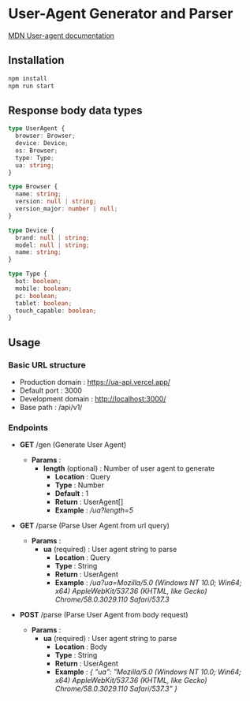 # User-Agent Generator and Parser

[MDN User-agent documentation](https://developer.mozilla.org/en-US/docs/Web/API/Navigator/userAgent)

## Installation

```bash
npm install
npm run start
```

## Response body data types

```typescript
type UserAgent {
  browser: Browser;
  device: Device;
  os: Browser;
  type: Type;
  ua: string;
}

type Browser {
  name: string;
  version: null | string;
  version_major: number | null;
}

type Device {
  brand: null | string;
  model: null | string;
  name: string;
}

type Type {
  bot: boolean;
  mobile: boolean;
  pc: boolean;
  tablet: boolean;
  touch_capable: boolean;
}
```

## Usage

### Basic URL structure

- Production domain : <https://ua-api.vercel.app/>
- Default port : 3000
- Development domain : <http://localhost:3000/>
- Base path : /api/v1/

### Endpoints

- **GET** /gen (Generate User Agent)

  - **Params** :
    - **length** (optional) : Number of user agent to generate
      - **Location** : Query
      - **Type** : Number
      - **Default** : 1
      - **Return** : UserAgent[]
      - **Example** : _/ua?length=5_

- **GET** /parse (Parse User Agent from url query)

  - **Params** :
    - **ua** (required) : User agent string to parse
      - **Location** : Query
      - **Type** : String
      - **Return** : UserAgent
      - **Example** : _/ua?ua=Mozilla/5.0 (Windows NT 10.0; Win64; x64) AppleWebKit/537.36 (KHTML, like Gecko) Chrome/58.0.3029.110 Safari/537.3_

- **POST** /parse (Parse User Agent from body request)

  - **Params** :
    - **ua** (required) : User agent string to parse
      - **Location** : Body
      - **Type** : String
      - **Return** : UserAgent
      - **Example** : _{ "ua": "Mozilla/5.0 (Windows NT 10.0; Win64; x64) AppleWebKit/537.36 (KHTML, like Gecko) Chrome/58.0.3029.110 Safari/537.3" }_
